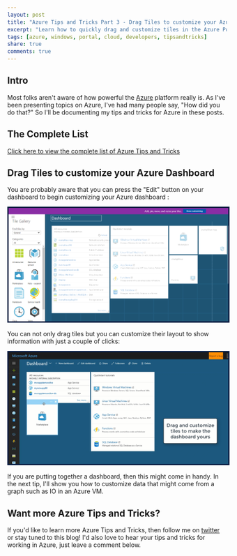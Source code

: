 ```yaml
---
layout: post
title: "Azure Tips and Tricks Part 3 - Drag Tiles to customize your Azure Dashboard"
excerpt: "Learn how to quickly drag and customize tiles in the Azure Portal"
tags: [azure, windows, portal, cloud, developers, tipsandtricks]
share: true
comments: true
---
```


## Intro

Most folks aren't aware of how powerful the [Azure](http://www.azure.com) platform really is. As I've been presenting topics on Azure, I've had many people say, "How did you do that?" So I'll be documenting my tips and tricks for Azure in these posts.

## The Complete List

[Click here to view the complete list of Azure Tips and Tricks ](https://www.michaelcrump.net/azure-tips-and-tricks-complete-list/)

## Drag Tiles to customize your Azure Dashboard

You are probably aware that you can press the "Edit" button on your dashboard to begin customizing your Azure dashboard :

<img style="border:3px solid #021a40" src="/files/azurecustomizetiles.png">

You can not only drag tiles but you can customize their layout to show information with just a couple of clicks:

<img style="border:3px solid #021a40" src="/files/azuretip3.gif">

If you are putting together a dashboard, then this might come in handy. In the next tip, I'll show you how to customize data that might come from a graph such as IO in an Azure VM. 

## Want more Azure Tips and Tricks?

If you'd like to learn more Azure Tips and Tricks, then follow me on [twitter](http://twitter.com/mbcrump) or stay tuned to this blog! I'd also love to hear your tips and tricks for working in Azure, just leave a comment below. 